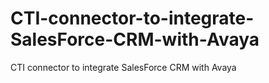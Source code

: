 # CTI-connector-to-integrate-SalesForce-CRM-with-Avaya
CTI connector to integrate SalesForce CRM with Avaya
